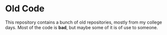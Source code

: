 Old Code
========

This repository contains a bunch of old repositories, mostly from my college days. Most of the code is **bad**, but maybe some of it is of use to someone.
